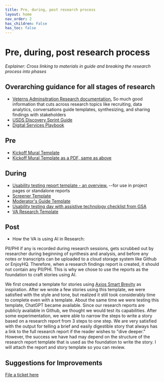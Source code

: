```yaml
---
title: Pre, during, post research process 
layout: home
nav_order: 2
has_children: False
has_toc: false
---
```


# Pre, during, post research process 
_Explainer: Cross linking to materials in guide and breaking the research process into phases_

## Overarching guidance for all stages of research 
- [Veterns Adminsitration Research documentation.](https://depo-platform-documentation.scrollhelp.site/research-design/research-at-va) So much good information that cuts across research topics like recruiting, data analytics, conversations guide templates, synthesizing, and sharing findings with stakeholders
- [USDS Discovery Sprint Guide](https://sprint.usds.gov/)
- [Digital Services Playbook](https://playbook.cio.gov)
  
## Pre
- [Kickoff Mural Template](https://app.mural.co/t/cfpb6639/m/cfpb6639/1715962430218/1dbcd773f7cea3403c5e8ee78ee16c71fb668bc6?sender=ed483a60-4aa2-459e-9cc5-99ef9086460b)
- [Kickoff Mural Template as a PDF, same as above](https://github.com/aayatsali/reops3/blob/main/Kickoff%20Mural%20Template.pdf)

## During
- [Usability testing report template - an overview.](https://github.com/aayatsali/reops3/blob/main/Usability%20testing%20report%20template%20overview.pdf) --for use in project pages or standalone reports
- [Screener Template](https://github.com/aayatsali/reops3/blob/main/Screener%20Template.docx)
- [Moderator's Guide Template](https://github.com/aayatsali/reops3/blob/main/Moderators%20Guide%20Template.docx)
- [Usability testing day with assistive technology checklist from GSA](https://github.com/uswds/uswds/wiki/Usability-testing-day-checklist)
- [VA Research Template](https://github.com/aayatsali/reops3/blob/main/VA%20Research%20Template.docx)

## Post 
- How the VA is using AI in Research:

PII/PHI if any is recorded during research sessions, gets scrubbed out by researcher during beginning of synthesis and analysis, and before any notes or transcripts can be uploaded to a cloud storage system like Github or EnjoyHQ. Therefore, when a research findings report is created, it should not contain any PII/PHI. This is why we chose to use the reports as the foundation to craft stories using AI.

We first created a template for stories using [Axios Smart Brevity](https://www.axioshq.com/smart-brevity?msclkid=d461c309940b1d037f48a5232027465c&utm_term=smart%20brevity&utm_campaign=BI+-+Smart+Brevity&utm_source=bing&utm_medium=ppc&hsa_acc=3148500346&hsa_cam=20538044856&hsa_grp=1225956468342897&hsa_ad=&hsa_src=o&hsa_tgt=kwd-76622539330093:loc-190&hsa_kw=smart%20brevity&hsa_mt=e&hsa_net=bing&hsa_ver=3&msclkid=d461c309940b1d037f48a5232027465c) as inspiration. After we wrote a few stories using this template, we were satisfied with the style and tone, but realized it still took considerably time to complete even with a template. About the same time we were testing this template, ChatGPT became available. Since our research reports are publicly available in Github, we thought we would test its capabilities. After some experimentation, we were able to narrow the steps to write a story based on a research report from 3 steps to one step. We are very satisfied with the output for telling a brief and easily digestible story that always has a link to the full research report if the reader wishes to "dive deeper." However, the success we have had may depend on the structure of the research report template that is used as the foundation to write the story. I will attach the report and story template so you can review.



## Suggestions for Improvements
[File a ticket here](https://github.com/aayatsali/reops3/issues/new?assignees=aayatsali&labels=enhancement%2C+new&projects=&template=suggestions-for-reops-site.md&title=) 


